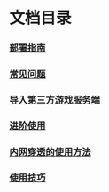 # 文档目录
### [部署指南](./docs/部署指南.md)
### [常见问题](./docs/常见问题.md)
### [导入第三方游戏服务端](./docs/导入第三方游戏服务端.md)
### [进阶使用](./docs/进阶使用.md)
### [内网穿透的使用方法](./docs/内网穿透的使用方法.md)
### [使用技巧](./docs/使用技巧.md)